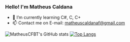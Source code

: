 ### Hello! I'm Matheus Caldana

- 🌱 I’m currently learning C#, C, C+
- 📫 Contact me on E-mail: matheuscaldanaf@gmail.com 

![MatheusCFBT's GitHub stats](https://github-readme-stats.vercel.app/api?username=MatheusCFBT&show_icons=true&theme=tokyonight)
[![Top Langs](https://github-readme-stats.vercel.app/api/top-langs/?username=MatheusCFBT)](https://github.com/MatheusCFBT/github-readme-stats)




